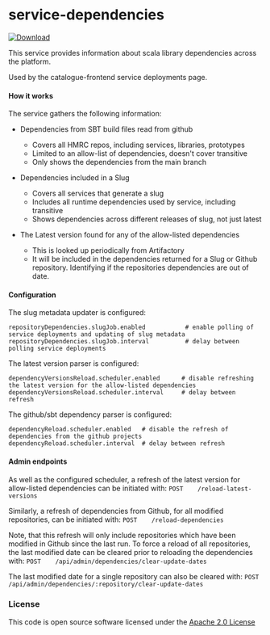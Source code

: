 # service-dependencies

[ ![Download](https://api.bintray.com/packages/hmrc/releases/service-dependencies/images/download.svg) ](https://bintray.com/hmrc/releases/service-dependencies/_latestVersion)

This service provides information about scala library dependencies across the platform.

Used by the catalogue-frontend service deployments page.

#### How it works
The service gathers the following information:

* Dependencies from SBT build files read from github
  * Covers all HMRC repos, including services, libraries, prototypes
  * Limited to an allow-list of dependencies, doesn't cover transitive
  * Only shows the dependencies from the main branch

* Dependencies included in a Slug
  * Covers all services that generate a slug
  * Includes all runtime dependencies used by service, including transitive
  * Shows dependencies across different releases of slug, not just latest

* The Latest version found for any of the allow-listed dependencies
  * This is looked up periodically from Artifactory
  * It will be included in the dependencies returned for a Slug or Github repository. Identifying if the repositories dependencies are out of date.

#### Configuration

The slug metadata updater is configured:

````
repositoryDependencies.slugJob.enabled           # enable polling of service deployments and updating of slug metadata
repositoryDependencies.slugJob.interval          # delay between polling service deployments
````

The latest version parser is configured:
````
dependencyVersionsReload.scheduler.enabled      # disable refreshing the latest version for the allow-listed dependencies
dependencyVersionsReload.scheduler.interval     # delay between refresh
````

The github/sbt dependency parser is configured:
````
dependencyReload.scheduler.enabled   # disable the refresh of dependencies from the github projects
dependencyReload.scheduler.interval  # delay between refresh
````

#### Admin endpoints

As well as the configured scheduler, a refresh of the latest version for allow-listed dependencies can be initiated with:
  `POST    /reload-latest-versions`

Similarly, a refresh of dependencies from Github, for all modified repositories, can be initiated with:
  `POST    /reload-dependencies`

Note, that this refresh will only include repositories which have been modified in Github since the last run. To force a reload of all repositories, the last modified date can be cleared prior to reloading the dependencies with:
  `POST    /api/admin/dependencies/clear-update-dates`

The last modified date for a single repository can also be cleared with:
  `POST    /api/admin/dependencies/:repository/clear-update-dates`

### License

This code is open source software licensed under the [Apache 2.0 License]("http://www.apache.org/licenses/LICENSE-2.0.html")

